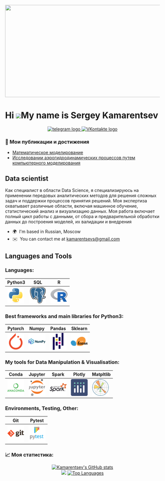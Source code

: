 <br clear="both">

<div align="center">
  <img height="300" width="600" src="https://ustaliy.ru/wp-content/uploads/2020/04/orig-5.gif"  />
</div>

Hi ![](https://user-images.githubusercontent.com/18350557/176309783-0785949b-9127-417c-8b55-ab5a4333674e.gif)My name is Sergey Kamarentsev
==========================================================================================================================================

<div align="center">
  <a href="https://t.me/Kamarentsev" target="_blank">
    <img src="https://img.shields.io/static/v1?message=Telegram&logo=telegram&label=&color=2CA5E0&logoColor=white&labelColor=&style=for-the-badge" height="25" alt="telegram logo"  />
  </a>
  <a href="https://vk.com/id159065740" target="_blank">
    <img src="https://img.shields.io/static/v1?message=VKontakte&logo=vk&label=&color=4680C2&logoColor=white&labelColor=&style=for-the-badge" height="25" alt="VKontakte logo"  />
  </a>
</div>

###
<h3 align="left">📕 Мои публикации и достижения</h3>

- [Математическое моделирование](https://github.com/Kamarentsev/Kamarentsev/blob/main/my_pdf_links/scientific%20article.pdf)
- [Исследовании аэрогидродинамических процессов путем компьютерного моделирования](https://gosniias.ru/news-270423.html)

###

Data scientist
--------------

Как специалист в области Data Science, я специализируюсь на применении передовых аналитических методов для решения сложных задач и поддержки процессов принятия решений. Моя экспертиза охватывает различные области, включая машинное обучение, статистический анализ и визуализацию данных. Моя работа включает полный цикл работы с данными, от сбора и предварительной обработки данных до построения моделей, их валидации и внедрения

* 🌍  I'm based in Russian, Moscow
* ✉️  You can contact me at [kamarentsevs@gmail.com](mailto:kamarentsevs@gmail.com)

###

## Languages and Tools 
<div>

### Languages:
| Python3 | SQL | R |
|---------|-----|---|
|  <img src="https://github.com/devicons/devicon/blob/master/icons/python/python-original.svg" title="Python"  alt="Python" width="55" height="55"/> | <img src="https://github.com/devicons/devicon/blob/master/icons/postgresql/postgresql-original.svg" title="SQL" alt="SQL" width="55" height="55"/> | <img src="https://github.com/devicons/devicon/blob/master/icons/r/r-original.svg" title="R" alt="R" width="55" height="55"/> |


### Best frameworks and main libraries for Python3:

| Pytorch |  Numpy | Pandas | Sklearn |
|----------|----------|----------|----------|
|  <img src="https://github.com/devicons/devicon/blob/master/icons/pytorch/pytorch-original.svg" title="Pytorch"  alt="Pytorch" width="55" height="55"/>| <img src="https://github.com/devicons/devicon/blob/master/icons/numpy/numpy-original-wordmark.svg" title="Numpy" alt="Numpy" width="55" height="55"/>|  <img src="https://github.com/devicons/devicon/blob/master/icons/pandas/pandas-original.svg" title="Pandas" alt="Pandas" width="55" height="55"/>|  <img src="https://github.com/devicons/devicon/blob/master/icons/scikitlearn/scikitlearn-original.svg" title="sklearn" alt="sklearn" width="55" height="55"/>| <img src="https://github.com/devicons/devicon/blob/master/icons/opencv/opencv-original.svg" title="mpl" alt="mpl" width="55" height="55"/>|



### My tools for Data Manipulation & Visualisation:

| Conda | Jupyter | Spark |  Plotly | Matpltlib |
|----------|----------|----------|----------|----------|
|<img src="https://github.com/devicons/devicon/blob/master/icons/anaconda/anaconda-original-wordmark.svg" title="Anaconda" alt="Conda" width="55" height="55"/>|<img src="https://github.com/devicons/devicon/blob/master/icons/jupyter/jupyter-original-wordmark.svg" title="Jupiter" alt="Jupiter" width="55" height="55"/>|<img src="https://github.com/devicons/devicon/blob/master/icons/apachespark/apachespark-original-wordmark.svg" title="Spark" alt="Spark" width="55" height="55"/>|<img src="https://github.com/devicons/devicon/blob/master/icons/plotly/plotly-original.svg" title="plotly" alt="pltly" width="55" height="55"/> | <img src="https://github.com/devicons/devicon/blob/master/icons/matplotlib/matplotlib-original.svg" title="plotly" alt="pltly" width="55" height="55"/> |

  
### Environments, Testing, Other:

| Git | Pytest |
|----------|----------|
|<img src="https://github.com/devicons/devicon/blob/master/icons/git/git-original-wordmark.svg" title="Git" alt="Git" width="55" height="55"/>|<img src="https://github.com/devicons/devicon/blob/master/icons/pytest/pytest-original-wordmark.svg" title="pytest" alt="pytest" width="55" height="55"/>|


### 📈 Моя статистика:
<div align="center">
<a href="http://www.github.com/Kamarentsev"><img src="https://github-readme-stats.vercel.app/api?username=Kamarentsev&show_icons=true&hide=stars,&count_private=true&title_color=ef4444&text_color=ffffff&icon_color=ef4444&bg_color=1c1917&hide_border=true&show_icons=true" alt="Kamarentsev's GitHub stats" /></a>
</div>
<div align="center">
<a href="http://www.github.com/Kamarentsev"><img src="https://github-readme-streak-stats.herokuapp.com/?user=Kamarentsev&stroke=ffffff&background=1c1917&ring=ef4444&fire=ef4444&currStreakNum=ffffff&currStreakLabel=ef4444&sideNums=ffffff&sideLabels=ffffff&dates=ffffff&hide_border=true" /></a>
<a href="https://github.com/Kamarentsev" align="left"><img src="https://github-readme-stats.vercel.app/api/top-langs/?username=Kamarentsev&langs_count=10&title_color=ef4444&text_color=ffffff&icon_color=ef4444&bg_color=1c1917&hide_border=true&locale=en&custom_title=Top%20%Languages" alt="Top Languages" /></a>
</div>
